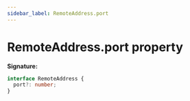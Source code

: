 ```yaml
---
sidebar_label: RemoteAddress.port
---
```


# RemoteAddress.port property

**Signature:**

```typescript
interface RemoteAddress {
  port?: number;
}
```
